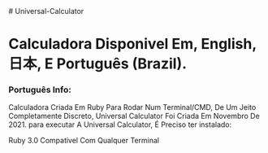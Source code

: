 <html background-image url: https://images.wallpapersden.com/image/download/beautiful-hd-mountain_bG1raWWUmZqaraWkpJRmaWVlrW5lZQ.jpg>
  <head>
    <title>INFO</title>
  </head>
# Universal-Calculator
<h1 align:"center">Calculadora Disponivel Em, English, 日本, E Português (Brazil).</h1><p>
  <h3>Português Info:</h3>
  Calculadora Criada Em Ruby Para Rodar Num Terminal/CMD, De Um Jeito Completamente Discreto, Universal Calculator Foi Criada Em Novembro De 2021.
  para executar A Universal Calculator, É Preciso ter instalado:
  
  <n>Ruby 3.0
     Compativel Com Qualquer Terminal
     </n> 
  </html>
